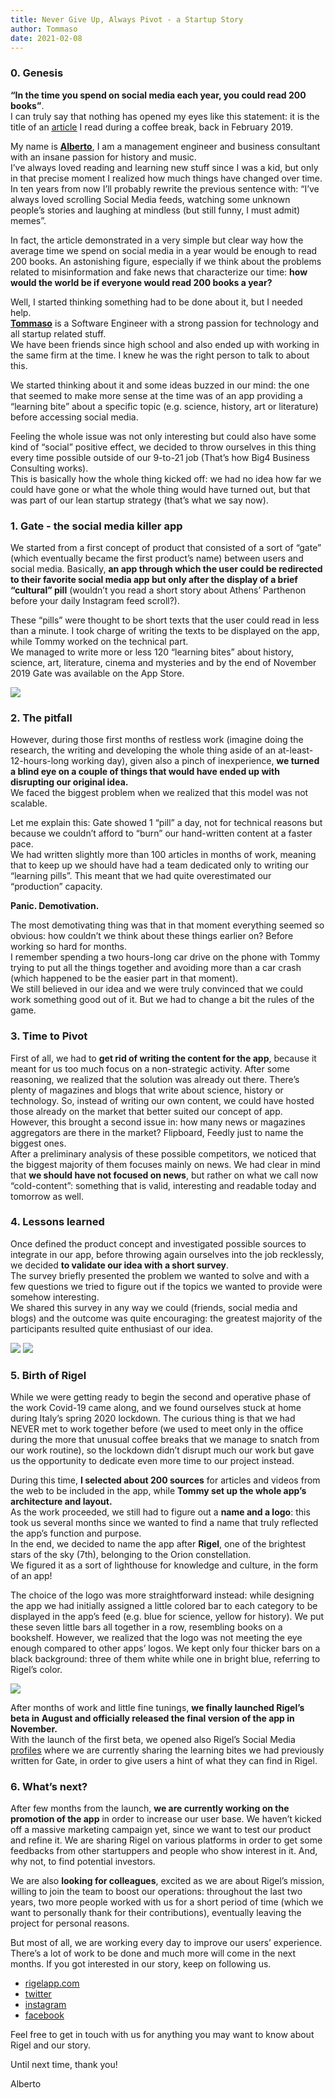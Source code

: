 ```yaml
---
title: Never Give Up, Always Pivot - a Startup Story
author: Tommaso
date: 2021-02-08
---
```


<h3 class="font-sans text-primary">0. Genesis</h3>

**“In the time you spend on social media each year, you could read 200 books”**.  
I can truly say that nothing has opened my eyes like this statement: it is the title of an [<u>article</u>](https://qz.com/895101/in-the-time-you-spend-on-social-media-each-year-you-could-read-200-books/) I read during a coffee break, back in February 2019.  

My name is [<u>**Alberto**</u>](https://www.linkedin.com/in/alberto-tanara-394a73150/), I am a management engineer and business consultant with an insane passion for history and music.  
I’ve always loved reading and learning new stuff since I was a kid, but only in that precise moment I realized how much things have changed over time.  
In ten years from now I’ll probably rewrite the previous sentence with: “I’ve always loved scrolling Social Media feeds, watching some unknown people’s stories and laughing at mindless (but still funny, I must admit) memes”. 

In fact, the article demonstrated in a very simple but clear way how the average time we spend on social media in a year would be enough to read 200 books. An astonishing figure, especially if we think about the problems related to misinformation and fake news that characterize our time: **how would the world be if everyone would read 200 books a year?**  

Well, I started thinking something had to be done about it, but I needed help.  
[<u>**Tommaso**</u>](https://twitter.com/tommycarpi) is a Software Engineer with a strong passion for technology and all startup related stuff.  
We have been friends since high school and also ended up with working in the same firm at the time. I knew he was the right person to talk to about this.  

We started thinking about it and some ideas buzzed in our mind: the one that seemed to make more sense at the time was of an app providing a “learning bite” about a specific topic (e.g. science, history, art or literature) before accessing social media.  

Feeling the whole issue was not only interesting but could also have some kind of “social” positive effect, we decided to throw ourselves in this thing every time possible outside of our 9-to-21 job (That’s how Big4 Business Consulting works).  
This is basically how the whole thing kicked off: we had no idea how far we could have gone or what the whole thing would have turned out, but that was part of our lean startup strategy (that’s what we say now).  

<h3 class="font-sans text-primary">1. Gate - the social media killer app</h3>

We started from a first concept of product that consisted of a sort of “gate” (which eventually became the first product’s name) between users and social media. Basically, **an app through which the user could be redirected to their favorite social media app but only after the display of a brief “cultural” pill** (wouldn’t you read a short story about Athens’ Parthenon before your daily Instagram feed scroll?).  

These “pills” were thought to be short texts that the user could read in less than a minute.
I took charge of writing the texts to be displayed on the app, while Tommy worked on the technical part.  
We managed to write more or less 120 “learning bites” about history, science, art, literature, cinema and mysteries and by the end of November 2019 Gate was available on the App Store.  

![](../images/gate.jpeg)  

<h3 class="font-sans text-primary">2. The pitfall</h3>

However, during those first months of restless work (imagine doing the research, the writing and developing the whole thing aside of an at-least-12-hours-long working day), given also a pinch of inexperience, **we turned a blind eye on a couple of things that would have ended up with disrupting our original idea.**  
We faced the biggest problem when we realized that this model was not scalable.  

Let me explain this: Gate showed 1 “pill” a day, not for technical reasons but because we couldn’t afford to “burn” our hand-written content at a faster pace.  
We had written slightly more than 100 articles in months of work, meaning that to keep up we should have had a team dedicated only to writing our “learning pills”. This meant that we had quite overestimated our “production” capacity.  

**Panic. Demotivation.**  

The most demotivating thing was that in that moment everything seemed so obvious: how couldn’t we think about these things earlier on? Before working so hard for months.  
I remember spending a two hours-long car drive on the phone with Tommy trying to put all the things together and avoiding more than a car crash (which happened to be the easier part in that moment).  
We still believed in our idea and we were truly convinced that we could work something good out of it. But we had to change a bit the rules of the game.  

<h3 class="font-sans text-primary">3. Time to Pivot</h3>

First of all, we had to **get rid of writing the content for the app**, because it meant for us too much focus on a non-strategic activity. After some reasoning, we realized that the solution was already out there. There’s plenty of magazines and blogs that write about science, history or technology. So, instead of writing our own content, we could have hosted those already on the market that better suited our concept of app.  
However, this brought a second issue in: how many news or magazines aggregators are there in the market? Flipboard, Feedly just to name the biggest ones.  
After a preliminary analysis of these possible competitors, we noticed that the biggest majority of them focuses mainly on news. We had clear in mind that **we should have not focused on news**, but rather on what we call now “cold-content”: something that is valid, interesting and readable today and tomorrow as well. 

<h3 class="font-sans text-primary">4. Lessons learned</h3>

Once defined the product concept and investigated possible sources to integrate in our app, before throwing again ourselves into the job recklessly, we decided **to validate our idea with a short survey**.  
The survey briefly presented the problem we wanted to solve and with a few questions we tried to figure out if the topics we wanted to provide were somehow interesting.  
We shared this survey in any way we could (friends, social media and blogs) and the outcome was quite encouraging: the greatest majority of the participants resulted quite enthusiast of our idea.  

![](../images/survey1.png) 
![](../images/survey2.png)  

<h3 class="font-sans text-primary">5. Birth of Rigel</h3>

While we were getting ready to begin the second and operative phase of the work Covid-19 came along, and we found ourselves stuck at home during Italy’s spring 2020 lockdown. The curious thing is that we had NEVER met to work together before (we used to meet only in the office during the more that unusual coffee breaks that we manage to snatch from our work routine), so the lockdown didn’t disrupt much our work but gave us the opportunity to dedicate even more time to our project instead.  

During this time, **I selected about 200 sources** for articles and videos from the web to be included in the app, while **Tommy set up the whole app’s architecture and layout.**  
As the work proceeded, we still had to figure out a **name and a logo**: this took us several months since we wanted to find a name that truly reflected the app’s function and purpose.  
In the end, we decided to name the app after **Rigel**, one of the brightest stars of the sky (7th), belonging to the Orion constellation.  
We figured it as a sort of lighthouse for knowledge and culture, in the form of an app!  

The choice of the logo was more straightforward instead: while designing the app we had initially assigned a little colored bar to each category to be displayed in the app’s feed (e.g. blue for science, yellow for history). We put these seven little bars all together in a row, resembling books on a bookshelf. However, we realized that the logo was not meeting the eye enough compared to other apps’ logos. We kept only four thicker bars on a black background: three of them white while one in bright blue, referring to Rigel’s color. 

![](../images/logocompared.png) 

After months of work and little fine tunings, **we finally launched Rigel’s beta in August and officially released the final version of the app in November.**  
With the launch of the first beta, we opened also Rigel’s Social Media [<u>profiles</u>](https://www.instagram.com/rigelapp/) where we are currently sharing the learning bites we had previously written for Gate, in order to give users a hint of what they can find in Rigel. 

<h3 class="font-sans text-primary">6. What’s next?</h3> 

After few months from the launch, **we are currently working on the promotion of the app** in order to increase our user base. We haven’t kicked off a massive marketing campaign yet, since we want to test our product and refine it. We are sharing Rigel on various platforms in order to get some feedbacks from other startuppers and people who show interest in it. And, why not, to find potential investors.  

We are also **looking for colleagues**, excited as we are about Rigel’s mission, willing to join the team to boost our operations: throughout the last two years, two more people worked with us for a short period of time (which we want to personally thank for their contributions), eventually leaving the project for personal reasons.  

But most of all, we are working every day to improve our users’ experience.  
There’s a lot of work to be done and much more will come in the next months. 
If you got interested in our story, keep on following us.  

* [<u>rigelapp.com</u>](https://rigelapp.com/)
* [<u>twitter</u>](https://twitter.com/AppRigel)
* [<u>instagram</u>](https://www.instagram.com/rigelapp/)
* [<u>facebook</u>](https://www.facebook.com/rigelapp/)
 
Feel free to get in touch with us for anything you may want to know about Rigel and our story.

Until next time, thank you!  

Alberto



